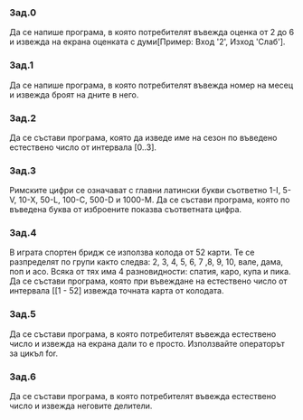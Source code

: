 ### Зад.0
Да се напише програма, в която потребителят въвежда оценка от 2 до 6 и извежда на екрана оценката с думи[Пример: Вход '2', Изход 'Слаб'].

### Зад.1
Да се напише програма, в която потребителят въвежда номер на месец и извежда броят на дните в него.

### Зад.2
Да се състави програма, която да изведе име на сезон по въведено естествено число от интервала [0..3].

### Зад.3
Римските цифри се означават с главни латински букви съответно 1-I, 5-V, 10-X, 50-L, 100-C, 500-D и 1000-M. 
Да се състави програма, която по въведена буква от изброените показва съответната цифра.

### Зад.4
В играта спортен бридж се използва колода от 52 карти. Те се разпределят по групи както следва: 2, 3, 4, 5, 6, 7 ,8, 9, 10, вале, дама, поп и асо. 
Всяка от тях има 4 разновидности: спатия, каро, купа и пика. 
Да се състави програма, която при въвеждане на естествено число от интервала [[1 - 52] извежда точната карта от колодата. 

### Зад.5
Да се състави програма, в която потребителят въвежда естествено число и извежда на екрана дали то е просто.
Използвайте операторът за цикъл for.

### Зад.6
Да се състави програма, в която потребителят въвежда естествено число и извежда неговите делители.